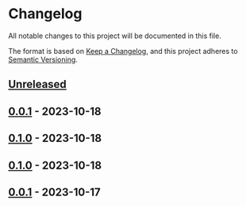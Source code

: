 # Changelog

All notable changes to this project will be documented in this file.

The format is based on [Keep a Changelog](https://keepachangelog.com/en/1.0.0/),
and this project adheres to [Semantic Versioning](https://semver.org/spec/v2.0.0.html).



## [Unreleased]

## [0.0.1] - 2023-10-18

## [0.1.0] - 2023-10-18

## [0.1.0] - 2023-10-18

## [0.0.1] - 2023-10-17



[Unreleased]: https://github.com/giantswarm/markdown-to-slack-blocks-tool/compare/v0.0.1...HEAD
[0.0.1]: https://github.com/giantswarm/markdown-to-slack-blocks-tool/compare/v0.1.0...v0.0.1
[0.1.0]: https://github.com/giantswarm/markdown-to-slack-blocks-tool/compare/v0.1.0...v0.1.0
[0.1.0]: https://github.com/giantswarm/markdown-to-slack-blocks-tool/compare/v0.0.1...v0.1.0
[0.0.1]: https://github.com/giantswarm/markdown-to-slack-blocks-tool/releases/tag/v0.0.1
